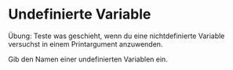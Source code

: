 # Undefinierte Variable

Übung: Teste was geschieht, wenn du eine nichtdefinierte Variable versuchst in einem Printargument anzuwenden.

<div class="hint">Gib den Namen einer undefinierten Variablen ein.</div>
